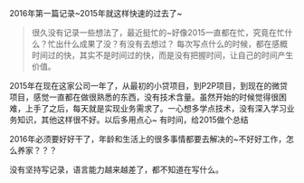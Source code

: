  2016年第一篇记录~2015年就这样快速的过去了~
>很久没有记录一些想法了，最近挺忙的~好像2015一直都在忙，究竟在忙什么？忙出什么成果了没？有没有去想过？
>每次写点什么的时候，都在感概时间过的快，其实不是时间过的快，而是没有把握时间，让自己的时间产生价值。

  2015年在现在这家公司一年了，从最初的小贷项目，到P2P项目，到现在的微贷项目，感觉一直都在做很熟悉的东西，没有技术含量。虽然开始的时候觉得很困难，上手了之后，每天就是实现业务需求了。一心想多学点技术，没有深入学习业务知识，其他这样很不好。以后多用点心~
  有时间，给2015做个总结
  
 2016年必须要好好干了，年龄和生活上的很多事情都要去解决的~不好好工作，怎么养家？？？
 
 没有坚持写记录，语言能力越来越差了，都不知道在写什么。
 
